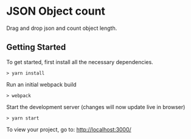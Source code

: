 # JSON Object count

Drag and drop json and count object length.

## Getting Started

To get started, first install all the necessary dependencies.
```
> yarn install
```

Run an initial webpack build
```
> webpack
```

Start the development server (changes will now update live in browser)
```
> yarn start
```

To view your project, go to: [http://localhost:3000/](http://localhost:3000/)

